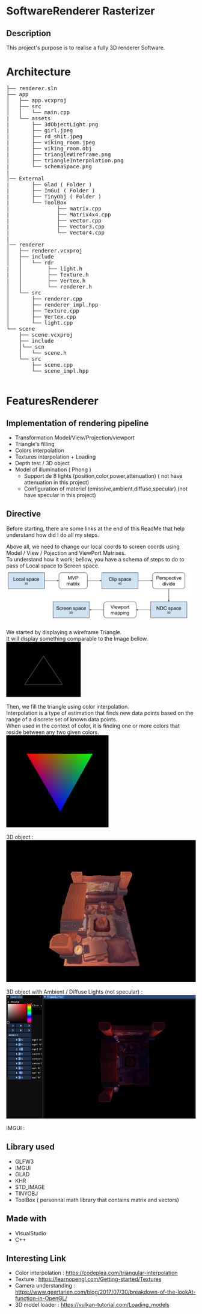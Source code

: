 SoftwareRenderer Rasterizer    
===============   


Description      
------------      

This project's purpose is to realise a fully 3D renderer Software.    


# Architecture    
<pre>
├── renderer.sln   
├── app   
│   ├── app.vcxproj   
│   ├── src   
│   │   └── main.cpp   
|   └── assets
|       ├── 3dObjectLight.png
|       ├── girl.jpeg
|       ├── rd_shit.jpeg
|       ├── viking_room.jpeg
|       ├── viking_room.obj
|       ├── triangleWireframe.png
|       ├── triangleInterpolation.png
|       └── schemaSpace.png
|       
│── External  
|       ├── Glad ( Folder )
|       ├── ImGui ( Folder )
|       ├── TinyObj ( Folder )
|       └── ToolBox
|               ├── matrix.cpp
|               ├── Matrix4x4.cpp
|               ├── vector.cpp
|               ├── Vector3.cpp
|               └── Vector4.cpp
|       
│── renderer   
│   ├── renderer.vcxproj   
│   ├── include   
│   │   └── rdr   
|   │        ├── light.h
|   │        ├── Texture.h
|   │        ├── Vertex.h
│   │        └── renderer.h   
│   └── src   
│       ├── renderer.cpp   
│       ├── renderer_impl.hpp   
│       ├── Texture.cpp
│       ├── Vertex.cpp
│       └── light.cpp 
└── scene   
    ├── scene.vcxproj   
    ├── include   
    │└── scn   
    │   └── scene.h   
    └── src   
        ├── scene.cpp   
        └── scene_impl.hpp   
 
</pre>
# FeaturesRenderer    

## Implementation of rendering pipeline        

- Transformation Model/View/Projection/viewport   
- Triangle's filling      
- Colors interpolation   
- Textures interpolation + Loading    
- Depth test / 3D object    
- Model of illumination ( Phong )    
    - Support de 8 lights (position,color,power,attenuation) ( not have attenuation in this project)    
    - Configuration of materiel (emissive,ambient,diffuse,specular) (not have specular in this project)    


## Directive    

Before starting, there are some links at the end of this ReadMe that help understand how did I do all my steps.      
    
Above all, we need to change our local coords to screen coords using Model / View / Pojection and ViewPort Matrixes.      
To understand how it work; bellow, you have a schema of steps to do to pass of Local space to Screen space.      
![Schema Space](./app/assets/schemaSpace.png)      
   
We started by displaying a wireframe Triangle.    
It will display something comparable to the Image bellow.   
![wireframe Triangle](./app/assets/triangleWireframe.png)   
     
Then, we fill the triangle using color interpolation.      
Interpolation is a type of estimation that finds new data points based on the range of a discrete set of known data points.        
When used in the context of color, it is finding one or more colors that reside between any two given colors.       
![Color Interpolation Triangle](./app/assets/triangleInterpolation.png)   

3D object :
![3D Object](./app/assets/3dObject.png)    


3D object with Ambient / Diffuse Lights (not specular) : 
![3D Object with Lights](./app/assets/3dObjectLight.png)    


IMGUI :     



Library used 
-------------

- GLFW3   
- IMGUI   
- GLAD   
- KHR   
- STD_IMAGE   
- TINYOBJ   
- ToolBox ( personnal math library that contains matrix and vectors)



Made with
------------
- VisualStudio
- C++

Interesting Link
----------------

- Color interpolation : https://codeplea.com/triangular-interpolation   
- Texture : https://learnopengl.com/Getting-started/Textures     
- Camera understanding : https://www.geertarien.com/blog/2017/07/30/breakdown-of-the-lookAt-function-in-OpenGL/    
- 3D model loader : https://vulkan-tutorial.com/Loading_models   






